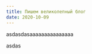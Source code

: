 ```yaml
---
title: Пишем великолепный блог
date: 2020-10-09
---
```


<!-- excerpt -->
asdasdasaaaaaaaaaaaaaaa
<!-- excerpt -->

asdas